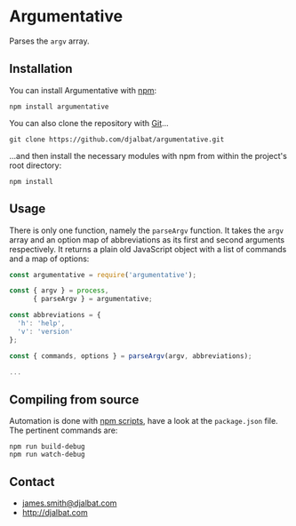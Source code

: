 # Argumentative

Parses the `argv` array.

## Installation

You can install Argumentative with [npm](https://www.npmjs.com/):

    npm install argumentative

You can also clone the repository with [Git](https://git-scm.com/)...

    git clone https://github.com/djalbat/argumentative.git

...and then install the necessary modules with npm from within the project's root directory:

    npm install

## Usage

There is only one function, namely the `parseArgv` function. It takes the `argv` array and an option map of abbreviations as its first and second arguments respectively. It returns a plain old JavaScript object with a list of commands and a map of options:

```js
const argumentative = require('argumentative');

const { argv } = process,
      { parseArgv } = argumentative;

const abbreviations = {
  'h': 'help',
  'v': 'version'
};

const { commands, options } = parseArgv(argv, abbreviations);

...
```

## Compiling from source

Automation is done with [npm scripts](https://docs.npmjs.com/misc/scripts), have a look at the `package.json` file. The pertinent commands are:

    npm run build-debug
    npm run watch-debug

## Contact

- james.smith@djalbat.com
- http://djalbat.com

